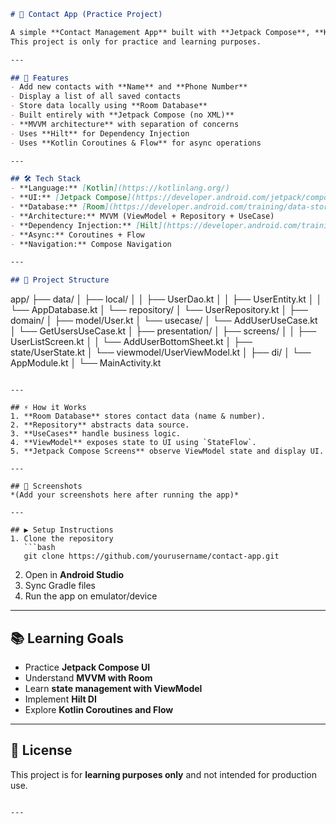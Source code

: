 
```markdown
# 📱 Contact App (Practice Project)

A simple **Contact Management App** built with **Jetpack Compose**, **Kotlin**, and **Room Database** using the **MVVM (ViewModel, Repository, UseCase) architecture**.  
This project is only for practice and learning purposes.

---

## 🚀 Features
- Add new contacts with **Name** and **Phone Number**
- Display a list of all saved contacts
- Store data locally using **Room Database**
- Built entirely with **Jetpack Compose (no XML)**
- **MVVM architecture** with separation of concerns
- Uses **Hilt** for Dependency Injection
- Uses **Kotlin Coroutines & Flow** for async operations

---

## 🛠️ Tech Stack
- **Language:** [Kotlin](https://kotlinlang.org/)  
- **UI:** [Jetpack Compose](https://developer.android.com/jetpack/compose)  
- **Database:** [Room](https://developer.android.com/training/data-storage/room)  
- **Architecture:** MVVM (ViewModel + Repository + UseCase)  
- **Dependency Injection:** [Hilt](https://developer.android.com/training/dependency-injection/hilt-android)  
- **Async:** Coroutines + Flow  
- **Navigation:** Compose Navigation  

---

## 📂 Project Structure

```

app/
├── data/
│   ├── local/
│   │   ├── UserDao.kt
│   │   ├── UserEntity.kt
│   │   └── AppDatabase.kt
│   └── repository/
│       └── UserRepository.kt
│
├── domain/
│   ├── model/User.kt
│   └── usecase/
│       └── AddUserUseCase.kt
│       └── GetUsersUseCase.kt
│
├── presentation/
│   ├── screens/
│   │   ├── UserListScreen.kt
│   │   └── AddUserBottomSheet.kt
│   ├── state/UserState.kt
│   └── viewmodel/UserViewModel.kt
│
├── di/
│   └── AppModule.kt
│
└── MainActivity.kt

````

---

## ⚡ How it Works
1. **Room Database** stores contact data (name & number).
2. **Repository** abstracts data source.
3. **UseCases** handle business logic.
4. **ViewModel** exposes state to UI using `StateFlow`.
5. **Jetpack Compose Screens** observe ViewModel state and display UI.

---

## 📸 Screenshots
*(Add your screenshots here after running the app)*

---

## ▶️ Setup Instructions
1. Clone the repository
   ```bash
   git clone https://github.com/yourusername/contact-app.git
````

2. Open in **Android Studio**
3. Sync Gradle files
4. Run the app on emulator/device

---

## 📚 Learning Goals

* Practice **Jetpack Compose UI**
* Understand **MVVM with Room**
* Learn **state management with ViewModel**
* Implement **Hilt DI**
* Explore **Kotlin Coroutines and Flow**

---

## 📝 License

This project is for **learning purposes only** and not intended for production use.

```

---
